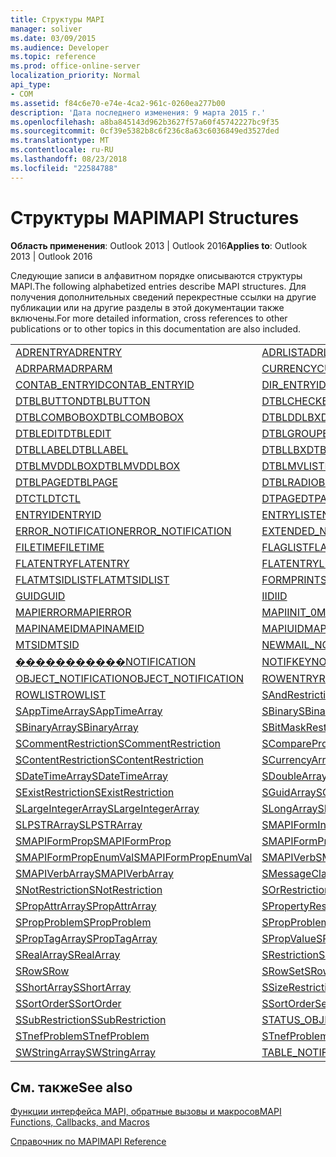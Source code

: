 ```yaml
---
title: Структуры MAPI
manager: soliver
ms.date: 03/09/2015
ms.audience: Developer
ms.topic: reference
ms.prod: office-online-server
localization_priority: Normal
api_type:
- COM
ms.assetid: f84c6e70-e74e-4ca2-961c-0260ea277b00
description: 'Дата последнего изменения: 9 марта 2015 г.'
ms.openlocfilehash: a8ba845143d962b3627f57a60f45742227bc9f35
ms.sourcegitcommit: 0cf39e5382b8c6f236c8a63c6036849ed3527ded
ms.translationtype: MT
ms.contentlocale: ru-RU
ms.lasthandoff: 08/23/2018
ms.locfileid: "22584788"
---
```

# <a name="mapi-structures"></a><span data-ttu-id="6d0dd-103">Структуры MAPI</span><span class="sxs-lookup"><span data-stu-id="6d0dd-103">MAPI Structures</span></span>

  
  
<span data-ttu-id="6d0dd-104">**Область применения**: Outlook 2013 | Outlook 2016</span><span class="sxs-lookup"><span data-stu-id="6d0dd-104">**Applies to**: Outlook 2013 | Outlook 2016</span></span> 
  
<span data-ttu-id="6d0dd-105">Следующие записи в алфавитном порядке описываются структуры MAPI.</span><span class="sxs-lookup"><span data-stu-id="6d0dd-105">The following alphabetized entries describe MAPI structures.</span></span> <span data-ttu-id="6d0dd-106">Для получения дополнительных сведений перекрестные ссылки на другие публикации или на другие разделы в этой документации также включены.</span><span class="sxs-lookup"><span data-stu-id="6d0dd-106">For more detailed information, cross references to other publications or to other topics in this documentation are also included.</span></span>
  
|||
|:-----|:-----|
|[<span data-ttu-id="6d0dd-107">ADRENTRY</span><span class="sxs-lookup"><span data-stu-id="6d0dd-107">ADRENTRY</span></span>](adrentry.md) <br/> |[<span data-ttu-id="6d0dd-108">ADRLIST</span><span class="sxs-lookup"><span data-stu-id="6d0dd-108">ADRLIST</span></span>](adrlist.md) <br/> |
|[<span data-ttu-id="6d0dd-109">ADRPARM</span><span class="sxs-lookup"><span data-stu-id="6d0dd-109">ADRPARM</span></span>](adrparm.md) <br/> |[<span data-ttu-id="6d0dd-110">CURRENCY</span><span class="sxs-lookup"><span data-stu-id="6d0dd-110">CURRENCY</span></span>](currency.md) <br/> |
|[<span data-ttu-id="6d0dd-111">CONTAB_ENTRYID</span><span class="sxs-lookup"><span data-stu-id="6d0dd-111">CONTAB_ENTRYID</span></span>](contab_entryid.md) <br/> |[<span data-ttu-id="6d0dd-112">DIR_ENTRYID</span><span class="sxs-lookup"><span data-stu-id="6d0dd-112">DIR_ENTRYID</span></span>](dir_entryid.md) <br/> |
|[<span data-ttu-id="6d0dd-113">DTBLBUTTON</span><span class="sxs-lookup"><span data-stu-id="6d0dd-113">DTBLBUTTON</span></span>](dtblbutton.md) <br/> |[<span data-ttu-id="6d0dd-114">DTBLCHECKBOX</span><span class="sxs-lookup"><span data-stu-id="6d0dd-114">DTBLCHECKBOX</span></span>](dtblcheckbox.md) <br/> |
|[<span data-ttu-id="6d0dd-115">DTBLCOMBOBOX</span><span class="sxs-lookup"><span data-stu-id="6d0dd-115">DTBLCOMBOBOX</span></span>](dtblcombobox.md) <br/> |[<span data-ttu-id="6d0dd-116">DTBLDDLBX</span><span class="sxs-lookup"><span data-stu-id="6d0dd-116">DTBLDDLBX</span></span>](dtblddlbx.md) <br/> |
|[<span data-ttu-id="6d0dd-117">DTBLEDIT</span><span class="sxs-lookup"><span data-stu-id="6d0dd-117">DTBLEDIT</span></span>](dtbledit.md) <br/> |[<span data-ttu-id="6d0dd-118">DTBLGROUPBOX</span><span class="sxs-lookup"><span data-stu-id="6d0dd-118">DTBLGROUPBOX</span></span>](dtblgroupbox.md) <br/> |
|[<span data-ttu-id="6d0dd-119">DTBLLABEL</span><span class="sxs-lookup"><span data-stu-id="6d0dd-119">DTBLLABEL</span></span>](dtbllabel.md) <br/> |[<span data-ttu-id="6d0dd-120">DTBLLBX</span><span class="sxs-lookup"><span data-stu-id="6d0dd-120">DTBLLBX</span></span>](dtbllbx.md) <br/> |
|[<span data-ttu-id="6d0dd-121">DTBLMVDDLBOX</span><span class="sxs-lookup"><span data-stu-id="6d0dd-121">DTBLMVDDLBOX</span></span>](dtblmvddlbox.md) <br/> |[<span data-ttu-id="6d0dd-122">DTBLMVLISTBOX</span><span class="sxs-lookup"><span data-stu-id="6d0dd-122">DTBLMVLISTBOX</span></span>](dtblmvlistbox.md) <br/> |
|[<span data-ttu-id="6d0dd-123">DTBLPAGE</span><span class="sxs-lookup"><span data-stu-id="6d0dd-123">DTBLPAGE</span></span>](dtblpage.md) <br/> |[<span data-ttu-id="6d0dd-124">DTBLRADIOBUTTON</span><span class="sxs-lookup"><span data-stu-id="6d0dd-124">DTBLRADIOBUTTON</span></span>](dtblradiobutton.md) <br/> |
|[<span data-ttu-id="6d0dd-125">DTCTL</span><span class="sxs-lookup"><span data-stu-id="6d0dd-125">DTCTL</span></span>](dtctl.md) <br/> |[<span data-ttu-id="6d0dd-126">DTPAGE</span><span class="sxs-lookup"><span data-stu-id="6d0dd-126">DTPAGE</span></span>](dtpage.md) <br/> |
|[<span data-ttu-id="6d0dd-127">ENTRYID</span><span class="sxs-lookup"><span data-stu-id="6d0dd-127">ENTRYID</span></span>](entryid.md) <br/> |[<span data-ttu-id="6d0dd-128">ENTRYLIST</span><span class="sxs-lookup"><span data-stu-id="6d0dd-128">ENTRYLIST</span></span>](entrylist.md) <br/> |
|[<span data-ttu-id="6d0dd-129">ERROR_NOTIFICATION</span><span class="sxs-lookup"><span data-stu-id="6d0dd-129">ERROR_NOTIFICATION</span></span>](error_notification.md) <br/> |[<span data-ttu-id="6d0dd-130">EXTENDED_NOTIFICATION</span><span class="sxs-lookup"><span data-stu-id="6d0dd-130">EXTENDED_NOTIFICATION</span></span>](extended_notification.md) <br/> |
|[<span data-ttu-id="6d0dd-131">FILETIME</span><span class="sxs-lookup"><span data-stu-id="6d0dd-131">FILETIME</span></span>](filetime.md) <br/> |[<span data-ttu-id="6d0dd-132">FLAGLIST</span><span class="sxs-lookup"><span data-stu-id="6d0dd-132">FLAGLIST</span></span>](flaglist.md) <br/> |
|[<span data-ttu-id="6d0dd-133">FLATENTRY</span><span class="sxs-lookup"><span data-stu-id="6d0dd-133">FLATENTRY</span></span>](flatentry.md) <br/> |[<span data-ttu-id="6d0dd-134">FLATENTRYLIST</span><span class="sxs-lookup"><span data-stu-id="6d0dd-134">FLATENTRYLIST</span></span>](flatentrylist.md) <br/> |
|[<span data-ttu-id="6d0dd-135">FLATMTSIDLIST</span><span class="sxs-lookup"><span data-stu-id="6d0dd-135">FLATMTSIDLIST</span></span>](flatmtsidlist.md) <br/> |[<span data-ttu-id="6d0dd-136">FORMPRINTSETUP</span><span class="sxs-lookup"><span data-stu-id="6d0dd-136">FORMPRINTSETUP</span></span>](formprintsetup.md) <br/> |
|[<span data-ttu-id="6d0dd-137">GUID</span><span class="sxs-lookup"><span data-stu-id="6d0dd-137">GUID</span></span>](guid.md) <br/> |[<span data-ttu-id="6d0dd-138">IID</span><span class="sxs-lookup"><span data-stu-id="6d0dd-138">IID</span></span>](iid.md) <br/> |
|[<span data-ttu-id="6d0dd-139">MAPIERROR</span><span class="sxs-lookup"><span data-stu-id="6d0dd-139">MAPIERROR</span></span>](mapierror.md) <br/> |[<span data-ttu-id="6d0dd-140">MAPIINIT_0</span><span class="sxs-lookup"><span data-stu-id="6d0dd-140">MAPIINIT_0</span></span>](mapiinit_0.md) <br/> |
|[<span data-ttu-id="6d0dd-141">MAPINAMEID</span><span class="sxs-lookup"><span data-stu-id="6d0dd-141">MAPINAMEID</span></span>](mapinameid.md) <br/> |[<span data-ttu-id="6d0dd-142">MAPIUID</span><span class="sxs-lookup"><span data-stu-id="6d0dd-142">MAPIUID</span></span>](mapiuid.md) <br/> |
|[<span data-ttu-id="6d0dd-143">MTSID</span><span class="sxs-lookup"><span data-stu-id="6d0dd-143">MTSID</span></span>](mtsid.md) <br/> |[<span data-ttu-id="6d0dd-144">NEWMAIL_NOTIFICATION</span><span class="sxs-lookup"><span data-stu-id="6d0dd-144">NEWMAIL_NOTIFICATION</span></span>](newmail_notification.md) <br/> |
|[<span data-ttu-id="6d0dd-145">�����������</span><span class="sxs-lookup"><span data-stu-id="6d0dd-145">NOTIFICATION</span></span>](notification.md) <br/> |[<span data-ttu-id="6d0dd-146">NOTIFKEY</span><span class="sxs-lookup"><span data-stu-id="6d0dd-146">NOTIFKEY</span></span>](notifkey.md) <br/> |
|[<span data-ttu-id="6d0dd-147">OBJECT_NOTIFICATION</span><span class="sxs-lookup"><span data-stu-id="6d0dd-147">OBJECT_NOTIFICATION</span></span>](object_notification.md) <br/> |[<span data-ttu-id="6d0dd-148">ROWENTRY</span><span class="sxs-lookup"><span data-stu-id="6d0dd-148">ROWENTRY</span></span>](rowentry.md) <br/> |
|[<span data-ttu-id="6d0dd-149">ROWLIST</span><span class="sxs-lookup"><span data-stu-id="6d0dd-149">ROWLIST</span></span>](rowlist.md) <br/> |[<span data-ttu-id="6d0dd-150">SAndRestriction</span><span class="sxs-lookup"><span data-stu-id="6d0dd-150">SAndRestriction</span></span>](sandrestriction.md) <br/> |
|[<span data-ttu-id="6d0dd-151">SAppTimeArray</span><span class="sxs-lookup"><span data-stu-id="6d0dd-151">SAppTimeArray</span></span>](sapptimearray.md) <br/> |[<span data-ttu-id="6d0dd-152">SBinary</span><span class="sxs-lookup"><span data-stu-id="6d0dd-152">SBinary</span></span>](sbinary.md) <br/> |
|[<span data-ttu-id="6d0dd-153">SBinaryArray</span><span class="sxs-lookup"><span data-stu-id="6d0dd-153">SBinaryArray</span></span>](sbinaryarray.md) <br/> |[<span data-ttu-id="6d0dd-154">SBitMaskRestriction</span><span class="sxs-lookup"><span data-stu-id="6d0dd-154">SBitMaskRestriction</span></span>](sbitmaskrestriction.md) <br/> |
|[<span data-ttu-id="6d0dd-155">SCommentRestriction</span><span class="sxs-lookup"><span data-stu-id="6d0dd-155">SCommentRestriction</span></span>](scommentrestriction.md) <br/> |[<span data-ttu-id="6d0dd-156">SComparePropsRestriction</span><span class="sxs-lookup"><span data-stu-id="6d0dd-156">SComparePropsRestriction</span></span>](scomparepropsrestriction.md) <br/> |
|[<span data-ttu-id="6d0dd-157">SContentRestriction</span><span class="sxs-lookup"><span data-stu-id="6d0dd-157">SContentRestriction</span></span>](scontentrestriction.md) <br/> |[<span data-ttu-id="6d0dd-158">SCurrencyArray</span><span class="sxs-lookup"><span data-stu-id="6d0dd-158">SCurrencyArray</span></span>](scurrencyarray.md) <br/> |
|[<span data-ttu-id="6d0dd-159">SDateTimeArray</span><span class="sxs-lookup"><span data-stu-id="6d0dd-159">SDateTimeArray</span></span>](sdatetimearray.md) <br/> |[<span data-ttu-id="6d0dd-160">SDoubleArray</span><span class="sxs-lookup"><span data-stu-id="6d0dd-160">SDoubleArray</span></span>](sdoublearray.md) <br/> |
|[<span data-ttu-id="6d0dd-161">SExistRestriction</span><span class="sxs-lookup"><span data-stu-id="6d0dd-161">SExistRestriction</span></span>](sexistrestriction.md) <br/> |[<span data-ttu-id="6d0dd-162">SGuidArray</span><span class="sxs-lookup"><span data-stu-id="6d0dd-162">SGuidArray</span></span>](sguidarray.md) <br/> |
|[<span data-ttu-id="6d0dd-163">SLargeIntegerArray</span><span class="sxs-lookup"><span data-stu-id="6d0dd-163">SLargeIntegerArray</span></span>](slargeintegerarray.md) <br/> |[<span data-ttu-id="6d0dd-164">SLongArray</span><span class="sxs-lookup"><span data-stu-id="6d0dd-164">SLongArray</span></span>](slongarray.md) <br/> |
|[<span data-ttu-id="6d0dd-165">SLPSTRArray</span><span class="sxs-lookup"><span data-stu-id="6d0dd-165">SLPSTRArray</span></span>](slpstrarray.md) <br/> |[<span data-ttu-id="6d0dd-166">SMAPIFormInfoArray</span><span class="sxs-lookup"><span data-stu-id="6d0dd-166">SMAPIFormInfoArray</span></span>](smapiforminfoarray.md) <br/> |
|[<span data-ttu-id="6d0dd-167">SMAPIFormProp</span><span class="sxs-lookup"><span data-stu-id="6d0dd-167">SMAPIFormProp</span></span>](smapiformprop.md) <br/> |[<span data-ttu-id="6d0dd-168">SMAPIFormPropArray</span><span class="sxs-lookup"><span data-stu-id="6d0dd-168">SMAPIFormPropArray</span></span>](smapiformproparray.md) <br/> |
|[<span data-ttu-id="6d0dd-169">SMAPIFormPropEnumVal</span><span class="sxs-lookup"><span data-stu-id="6d0dd-169">SMAPIFormPropEnumVal</span></span>](smapiformpropenumval.md) <br/> |[<span data-ttu-id="6d0dd-170">SMAPIVerb</span><span class="sxs-lookup"><span data-stu-id="6d0dd-170">SMAPIVerb</span></span>](smapiverb.md) <br/> |
|[<span data-ttu-id="6d0dd-171">SMAPIVerbArray</span><span class="sxs-lookup"><span data-stu-id="6d0dd-171">SMAPIVerbArray</span></span>](smapiverbarray.md) <br/> |[<span data-ttu-id="6d0dd-172">SMessageClassArray</span><span class="sxs-lookup"><span data-stu-id="6d0dd-172">SMessageClassArray</span></span>](smessageclassarray.md) <br/> |
|[<span data-ttu-id="6d0dd-173">SNotRestriction</span><span class="sxs-lookup"><span data-stu-id="6d0dd-173">SNotRestriction</span></span>](snotrestriction.md) <br/> |[<span data-ttu-id="6d0dd-174">SOrRestriction</span><span class="sxs-lookup"><span data-stu-id="6d0dd-174">SOrRestriction</span></span>](sorrestriction.md) <br/> |
|[<span data-ttu-id="6d0dd-175">SPropAttrArray</span><span class="sxs-lookup"><span data-stu-id="6d0dd-175">SPropAttrArray</span></span>](spropattrarray.md) <br/> |[<span data-ttu-id="6d0dd-176">SPropertyRestriction</span><span class="sxs-lookup"><span data-stu-id="6d0dd-176">SPropertyRestriction</span></span>](spropertyrestriction.md) <br/> |
|[<span data-ttu-id="6d0dd-177">SPropProblem</span><span class="sxs-lookup"><span data-stu-id="6d0dd-177">SPropProblem</span></span>](spropproblem.md) <br/> |[<span data-ttu-id="6d0dd-178">SPropProblemArray</span><span class="sxs-lookup"><span data-stu-id="6d0dd-178">SPropProblemArray</span></span>](spropproblemarray.md) <br/> |
|[<span data-ttu-id="6d0dd-179">SPropTagArray</span><span class="sxs-lookup"><span data-stu-id="6d0dd-179">SPropTagArray</span></span>](sproptagarray.md) <br/> |[<span data-ttu-id="6d0dd-180">SPropValue</span><span class="sxs-lookup"><span data-stu-id="6d0dd-180">SPropValue</span></span>](spropvalue.md) <br/> |
|[<span data-ttu-id="6d0dd-181">SRealArray</span><span class="sxs-lookup"><span data-stu-id="6d0dd-181">SRealArray</span></span>](srealarray.md) <br/> |[<span data-ttu-id="6d0dd-182">SRestriction</span><span class="sxs-lookup"><span data-stu-id="6d0dd-182">SRestriction</span></span>](srestriction.md) <br/> |
|[<span data-ttu-id="6d0dd-183">SRow</span><span class="sxs-lookup"><span data-stu-id="6d0dd-183">SRow</span></span>](srow.md) <br/> |[<span data-ttu-id="6d0dd-184">SRowSet</span><span class="sxs-lookup"><span data-stu-id="6d0dd-184">SRowSet</span></span>](srowset.md) <br/> |
|[<span data-ttu-id="6d0dd-185">SShortArray</span><span class="sxs-lookup"><span data-stu-id="6d0dd-185">SShortArray</span></span>](sshortarray.md) <br/> |[<span data-ttu-id="6d0dd-186">SSizeRestriction</span><span class="sxs-lookup"><span data-stu-id="6d0dd-186">SSizeRestriction</span></span>](ssizerestriction.md) <br/> |
|[<span data-ttu-id="6d0dd-187">SSortOrder</span><span class="sxs-lookup"><span data-stu-id="6d0dd-187">SSortOrder</span></span>](ssortorder.md) <br/> |[<span data-ttu-id="6d0dd-188">SSortOrderSet</span><span class="sxs-lookup"><span data-stu-id="6d0dd-188">SSortOrderSet</span></span>](ssortorderset.md) <br/> |
|[<span data-ttu-id="6d0dd-189">SSubRestriction</span><span class="sxs-lookup"><span data-stu-id="6d0dd-189">SSubRestriction</span></span>](ssubrestriction.md) <br/> |[<span data-ttu-id="6d0dd-190">STATUS_OBJECT_NOTIFICATION</span><span class="sxs-lookup"><span data-stu-id="6d0dd-190">STATUS_OBJECT_NOTIFICATION</span></span>](status_object_notification.md) <br/> |
|[<span data-ttu-id="6d0dd-191">STnefProblem</span><span class="sxs-lookup"><span data-stu-id="6d0dd-191">STnefProblem</span></span>](stnefproblem.md) <br/> |[<span data-ttu-id="6d0dd-192">STnefProblemArray</span><span class="sxs-lookup"><span data-stu-id="6d0dd-192">STnefProblemArray</span></span>](stnefproblemarray.md) <br/> |
|[<span data-ttu-id="6d0dd-193">SWStringArray</span><span class="sxs-lookup"><span data-stu-id="6d0dd-193">SWStringArray</span></span>](swstringarray.md) <br/> |[<span data-ttu-id="6d0dd-194">TABLE_NOTIFICATION</span><span class="sxs-lookup"><span data-stu-id="6d0dd-194">TABLE_NOTIFICATION</span></span>](table_notification.md) <br/> |
   
## <a name="see-also"></a><span data-ttu-id="6d0dd-195">См. также</span><span class="sxs-lookup"><span data-stu-id="6d0dd-195">See also</span></span>



[<span data-ttu-id="6d0dd-196">Функции интерфейса MAPI, обратные вызовы и макросов</span><span class="sxs-lookup"><span data-stu-id="6d0dd-196">MAPI Functions, Callbacks, and Macros</span></span>](mapi-functions-callbacks-and-macros.md)


[<span data-ttu-id="6d0dd-197">Справочник по MAPI</span><span class="sxs-lookup"><span data-stu-id="6d0dd-197">MAPI Reference</span></span>](mapi-reference.md)

